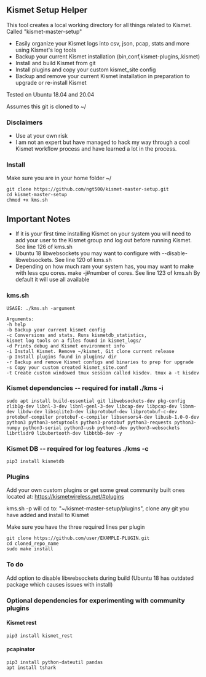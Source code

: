 ## Kismet Setup Helper
This tool creates a local working directory for all things related to Kismet. Called "kismet-master-setup"

 - Easily organize your Kismet logs into csv, json, pcap, stats and more using Kismet's log tools
 - Backup your current Kismet installation (bin,conf,kismet-plugins,.kismet)
 - Install and build Kismet from git
 - Install plugins and copy your custom kismet_site config
 - Backup and remove your current Kismet installation in preparation to upgrade or re-install Kismet
 

Tested on Ubuntu 18.04 and 20.04

Assumes this git is cloned to ~/

### Disclaimers
- Use at your own risk
- I am not an expert but have managed to hack my way through a cool Kismet workflow process and have learned a lot in the process.


### Install
Make sure you are in your home folder ~/

	git clone https://github.com/ngt500/kismet-master-setup.git
	cd kismet-master-setup
	chmod +x kms.sh
	

## Important Notes
- If it is your first time installing Kismet on your system you will need to add your user to the Kismet group and log out before running Kismet. See line 126 of kms.sh
- Ubuntu 18 libwebsockets you may want to configure with --disable-libwebsockets. See line 120 of kms.sh
- Depending on how much ram your system has, you may want to make with less cpu cores. make -j#number of cores. See line 123 of kms.sh By default it will use all available

### kms.sh
	USAGE: ./kms.sh -argument

	Arguments:
	-h help
	-b Backup your current kismet config
	-c Conversions and stats. Runs kismetdb_statistics,
	kismet log tools on a files found in kismet_logs/
	-d Prints debug and Kismet environment info
	-i Install Kismet. Remove ~/kismet, Git clone current release
	-p Install plugins found in plugins/ dir
	-r Backup and remove Kismet configs and binaries to prep for upgrade
	-s Copy your custom created kismet_site.conf
	-t Create custom windowed tmux session called kisdev. tmux a -t kisdev


### Kismet dependencies -- required for install ./kms -i
	sudo apt install build-essential git libwebsockets-dev pkg-config zlib1g-dev libnl-3-dev libnl-genl-3-dev libcap-dev libpcap-dev libnm-dev libdw-dev libsqlite3-dev libprotobuf-dev libprotobuf-c-dev protobuf-compiler protobuf-c-compiler libsensors4-dev libusb-1.0-0-dev python3 python3-setuptools python3-protobuf python3-requests python3-numpy python3-serial python3-usb python3-dev python3-websockets librtlsdr0 libubertooth-dev libbtbb-dev -y

### Kismet DB -- required for log features ./kms -c
	pip3 install kismetdb

### Plugins
Add your own custom plugins or get some great community built ones located at: https://kismetwireless.net/#plugins

kms.sh -p will cd to: "~/kismet-master-setup/plugins", clone any git you have added and install to Kismet

Make sure you have the three required lines per plugin

	git clone https://github.com/user/EXAMPLE-PLUGIN.git
	cd cloned_repo_name
	sudo make install

### To do
Add option to disable libwebsockets during build (Ubuntu 18 has outdated package which causes issues with install)

###	Optional dependencies for experimenting with community plugins

#### Kismet rest
	pip3 install kismet_rest

#### pcapinator
	pip3 install python-dateutil pandas
	apt install tshark

